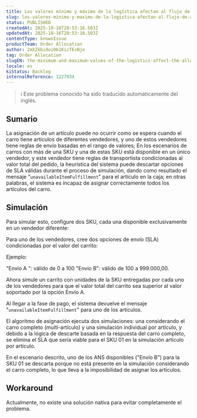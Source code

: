 ```yaml
---
title: Los valores mínimo y máximo de la logística afectan al flujo de asignación
slug: los-valores-minimo-y-maximo-de-la-logistica-afectan-al-flujo-de-asignacion
status: PUBLISHED
createdAt: 2025-10-16T20:53:16.503Z
updatedAt: 2025-10-16T20:53:16.503Z
contentType: knownIssue
productTeam: Order Allocation
author: 2mXZkbi0oi061KicTExNjo
tag: Order Allocation
slugEN: the-minimum-and-maximum-values-of-the-logistics-affect-the-allocation-flow
locale: es
kiStatus: Backlog
internalReference: 1227934
---
```


>ℹ️ Este problema conocido ha sido traducido automáticamente del inglés.

## Sumario


La asignación de un artículo puede no ocurrir como se espera cuando el carro tiene artículos de diferentes vendedores, y uno de estos vendedores tiene reglas de envío basadas en el rango de valores;
En los escenarios de carros con más de una SKU y una de estas SKU está disponible en un único vendedor, y este vendedor tiene reglas de transportista condicionadas al valor total del pedido, la heurística del sistema puede descartar opciones de SLA válidas durante el proceso de simulación, dando como resultado el mensaje "`unavailableItemFulfillment`" para el artículo en la caja; en otras palabras, el sistema es incapaz de asignar correctamente todos los artículos del carro.

## Simulación


Para simular esto, configure dos SKU, cada una disponible exclusivamente en un vendedor diferente:

Para uno de los vendedores, cree dos opciones de envío (SLA) condicionadas por el valor del carrito:

Ejemplo:

"Envío A ": válido de 0 a 100
"Envío B": válido de 100 a 999.000,00.

Ahora simule un carrito con unidades de la SKU entregadas por cada uno de los vendedores para que el valor total del carrito sea superior al valor soportado por la opción Envío A.

Al llegar a la fase de pago, el sistema devuelve el mensaje "`unavailableItemFulfillment`" para uno de los artículos.

El algoritmo de asignación ejecuta dos simulaciones: una considerando el carro completo (multi-artículo) y una simulación individual por artículo, y debido a la lógica de descarte basada en la respuesta del carro completo, se elimina el SLA que sería viable para el SKU 01 en la simulación artículo por artículo.

En el escenario descrito, uno de los ANS disponibles ("Envío B") para la SKU 01 se descarta porque no está presente en la simulación considerando el carro completo, lo que lleva a la imposibilidad de asignar los artículos.

## Workaround


Actualmente, no existe una solución nativa para evitar completamente el problema.



